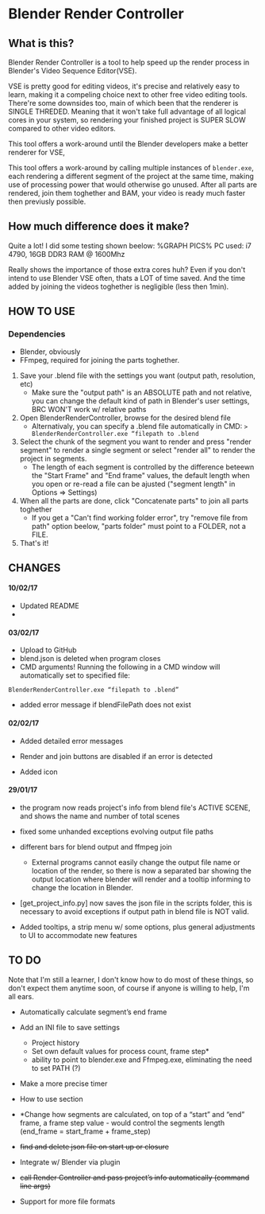 # Blender Render Controller

## What is this?
Blender Render Controller is a tool to help speed up the render process in Blender's Video Sequence Editor(VSE).

VSE is pretty good for editing videos, it's precise and relatively easy to learn, making it a compeling choice next to other free video editing tools. There're some downsides too, main of which been that the renderer is SINGLE THREDED. Meaning that it won't take full advantage of all logical cores in your system, so rendering your finished project is SUPER SLOW compared to other video editors.

This tool offers a work-around until the Blender developers make a better renderer for VSE, 

This tool offers a work-around by calling multiple instances of `blender.exe`, each rendering a different segment of the project at the same time, making use of processing power that would otherwise go unused. After all parts are rendered, join them toghether and BAM, your video is ready much faster then previusly possible.

## How much difference does it make?
Quite a lot! I did some testing shown beelow:
%GRAPH PICS%
PC used: i7 4790, 16GB DDR3 RAM @ 1600Mhz

Really shows the importance of those extra cores huh? Even if you don't intend to use Blender VSE often, thats a LOT of time saved. And the time added by joining the videos toghether is negligible (less then 1min).

## HOW TO USE

### Dependencies
- Blender, obviously
- FFmpeg, required for joining the parts toghether.

1. Save your .blend file with the settings you want (output path, resolution, etc)
	- Make sure the "output path" is an ABSOLUTE path and not relative, you can change the default kind of path in Blender's user settings, BRC WON'T work w/ relative paths
2. Open BlenderRenderController, browse for the desired blend file
	- Alternativaly, you can specify a .blend file automatically in CMD: `> BlenderRenderController.exe “filepath to .blend`
3. Select the chunk of the segment you want to render and press "render segment" to render a single segment or select "render all" to render the project in segments.
	- The length of each segment is controlled by the difference beteewn the "Start Frame" and "End frame" values, the default length when you open or re-read a file can be ajusted ("segment length" in Options => Settings)
4. When all the parts are done, click "Concatenate parts" to join all parts toghether
	- If you get a "Can't find working folder error", try "remove file from path" option beelow, "parts folder" must point to a FOLDER, not a FILE.
5. That's it!

## CHANGES

#### 10/02/17

- Updated README
- 

#### 03/02/17

- Upload to GitHub
- blend.json is deleted when program closes
- CMD arguments! Running the following in a CMD window will automatically set to specified file: 
```
BlenderRenderController.exe “filepath to .blend”
```
- added error message if blendFilePath does not exist

#### 02/02/17

- Added detailed error messages

- Render and join buttons are disabled if an error is detected

- Added icon

#### 29/01/17

- the program now reads project's info from blend file's ACTIVE SCENE, and shows the name and number of total scenes

- fixed some unhanded exceptions evolving output file paths

- different bars for blend output and ffmpeg join

  - External programs cannot easily change the output file name or location of the render, so there is now a separated bar showing the       output location where blender will render and a tooltip informing to change the location in Blender.
  
- [get_project_info.py] now saves the json file in the scripts folder, this is necessary to avoid exceptions if output path in blend       file is NOT valid.

- Added tooltips, a strip menu w/ some options, plus general adjustments to UI to accommodate new features

## TO DO

Note that I'm still a learner, I don't know how to do most of these things, so don't expect them anytime soon, of course if anyone is willing to help, I'm all ears.

- Automatically calculate segment’s end frame

- Add an INI file to save settings
	- Project history
	- Set own default values for process count, frame step*
	- ability to point to blender.exe and Ffmpeg.exe, eliminating the need to set PATH (?)

- Make a more precise timer

- How to use section

- *Change how segments are calculated, on top of a “start” and “end” frame, a frame step value - would control the segments length (end_frame = start_frame + frame_step)

- ~~find and delete json file on start up or closure~~

- Integrate w/ Blender via plugin

- ~~call Render Controller and pass project’s info automatically (command line args)~~

- Support for more file formats
